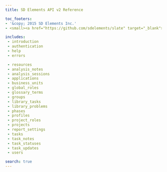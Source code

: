 ```yaml
---
title: SD Elements API v2 Reference

toc_footers:
- '&copy; 2015 SD Elements Inc.'
- <small><a href="https://github.com/sdelements/slate" target="_blank">&lt;/&gt; View the source for these docs on Github</a></small>

includes:
 - introduction
 - authentication
 - help
 - errors

 - resources
 - analysis_notes
 - analysis_sessions
 - applications
 - business_units
 - global_roles
 - glossary_terms
 - groups
 - library_tasks
 - library_problems
 - phases
 - profiles
 - project_roles
 - projects
 - report_settings
 - tasks
 - task_notes
 - task_statuses
 - task_updates
 - users

search: true
---
```

